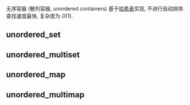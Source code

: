 无序容器 (散列容器, unordered containers) 基于[哈希表](/Algorithm/哈希表/hash%20table.md)实现, 不进行自动排序. 查找速度最快, 复杂度为 $O(1)$.

## unordered_set

## unordered_multiset

## unordered_map

## unordered_multimap